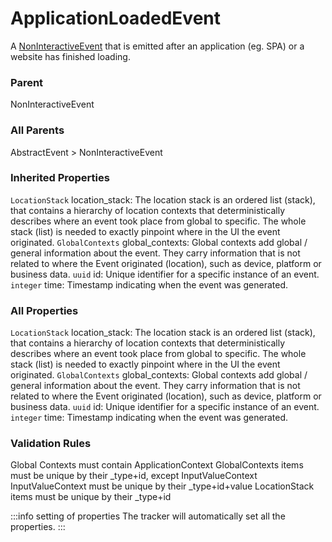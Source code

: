 # ApplicationLoadedEvent
A [NonInteractiveEvent](/taxonomy/reference/events/NonInteractiveEvent.md) that is emitted after an application (eg. SPA) or a website has finished loading.

### Parent
NonInteractiveEvent

### All Parents
AbstractEvent > NonInteractiveEvent

### Inherited Properties
`LocationStack` location_stack: The location stack is an ordered list (stack), that contains a hierarchy of location contexts that 
deterministically describes where an event took place from global to specific. 
The whole stack (list) is needed to exactly pinpoint where in the UI the event originated.
`GlobalContexts` global_contexts: Global contexts add global / general information about the event. They carry information that is not 
related to where the Event originated (location), such as device, platform or business data.
`uuid` id: Unique identifier for a specific instance of an event.
`integer` time: Timestamp indicating when the event was generated.

### All Properties
`LocationStack` location_stack: The location stack is an ordered list (stack), that contains a hierarchy of location contexts that 
deterministically describes where an event took place from global to specific. 
The whole stack (list) is needed to exactly pinpoint where in the UI the event originated.
`GlobalContexts` global_contexts: Global contexts add global / general information about the event. They carry information that is not 
related to where the Event originated (location), such as device, platform or business data.
`uuid` id: Unique identifier for a specific instance of an event.
`integer` time: Timestamp indicating when the event was generated.

### Validation Rules
Global Contexts must contain ApplicationContext
GlobalContexts items must be unique by their _type+id, except InputValueContext
InputValueContext must be unique by their _type+id+value
LocationStack items must be unique by their _type+id

:::info setting of properties
The tracker will automatically set all the properties.
:::
